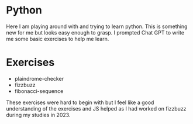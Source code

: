 # Python

Here I am playing around with and trying to learn python. This is something new for me but looks easy enough to grasp.
I prompted Chat GPT to write me some basic exercises to help me learn.

# Exercises

- plaindrome-checker
- fizzbuzz
- fibonacci-sequence

These exercises were hard to begin with but I feel like a good understanding of the exercises and JS helped as I had worked on fizzbuzz during my studies in 2023.
